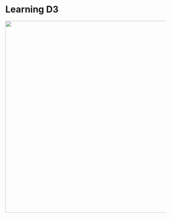 # Learning D3


<img width="600" src="https://github.com/jmaasch/D3-practice/blob/master/infinite_animation_test.html">

